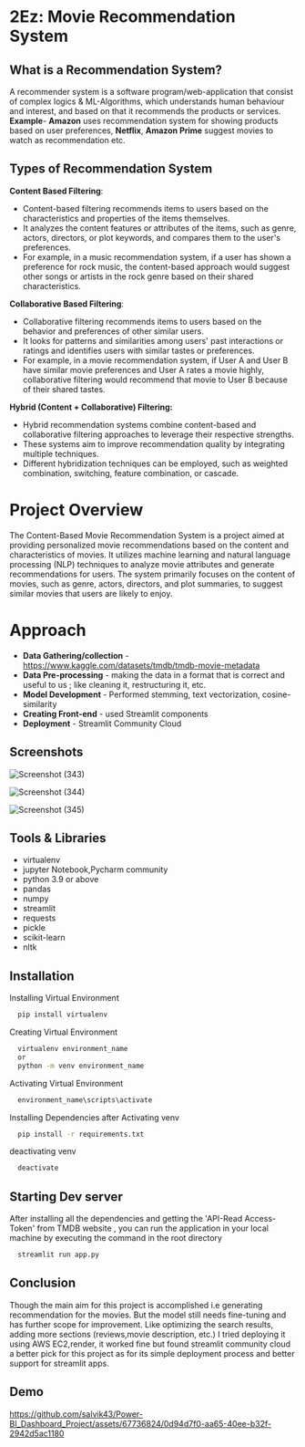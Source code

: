 
# 2Ez: Movie Recommendation System 
## What is a Recommendation System?
A recommender system is a software program/web-application that consist of complex logics & ML-Algorithms, which understands human behaviour and interest, and based on that it recommends the products or services.\
**Example**- **Amazon** uses recommendation system for showing products based on user preferences, **Netflix**, **Amazon Prime** suggest movies to watch as recommendation etc.
## Types of Recommendation System
 **Content Based Filtering**:
- Content-based filtering recommends items to users based on the characteristics and properties of the items themselves.
- It analyzes the content features or attributes of the items, such as genre, actors, directors, or plot keywords, and compares them to the user's preferences.
- For example, in a music recommendation system, if a user has shown a preference for rock music, the content-based approach would suggest other songs or artists in the rock genre based on their shared characteristics.

**Collaborative Based Filtering**:
- Collaborative filtering recommends items to users based on the behavior and preferences of other similar users.
- It looks for patterns and similarities among users' past interactions or ratings and identifies users with similar tastes or preferences.
- For example, in a movie recommendation system, if User A and User B have similar movie preferences and User A rates a movie highly, collaborative filtering would recommend that movie to User B because of their shared tastes.

**Hybrid (Content + Collaborative) Filtering:**
- Hybrid recommendation systems combine content-based and collaborative filtering approaches to leverage their respective strengths.
- These systems aim to improve recommendation quality by integrating multiple techniques.
- Different hybridization techniques can be employed, such as weighted combination, switching, feature combination, or cascade.


# Project Overview
The Content-Based Movie Recommendation System is a project aimed at providing personalized movie recommendations based on the content and characteristics of movies. It utilizes machine learning and natural language processing (NLP) techniques to analyze movie attributes and generate recommendations for users. The system primarily focuses on the content of movies, such as genre, actors, directors, and plot summaries, to suggest similar movies that users are likely to enjoy.

# Approach
- **Data Gathering/collection** -https://www.kaggle.com/datasets/tmdb/tmdb-movie-metadata
- **Data Pre-processing** - making the data in a format that is correct and useful to us ; like cleaning it, restructuring it, etc. 
- **Model Development** - Performed stemming, text vectorization, cosine-similarity
- **Creating Front-end** - used Streamlit components
- **Deployment** - Streamlit Community Cloud




## Screenshots
![Screenshot (343)](https://github.com/salvik43/Power-BI_Dashboard_Project/assets/67736824/70e860bb-f71a-49b8-a4eb-8a4a83a89a02)

![Screenshot (344)](https://github.com/salvik43/Power-BI_Dashboard_Project/assets/67736824/bf1e328c-4797-4c5b-8c47-a85a8adc1747)

![Screenshot (345)](https://github.com/salvik43/Power-BI_Dashboard_Project/assets/67736824/64d2784c-a8bf-4b04-aaa4-cbb8994e4980)


## Tools & Libraries
- virtualenv
- jupyter Notebook,Pycharm community
- python 3.9 or above
- pandas
- numpy
- streamlit 
- requests
- pickle
- scikit-learn
- nltk





## Installation

Installing Virtual Environment

```bash
  pip install virtualenv
```
Creating Virtual Environment

```bash
  virtualenv environment_name
  or
  python -m venv environment_name
```
Activating Virtual Environment

```bash
  environment_name\scripts\activate 
```
Installing Dependencies after Activating venv

```bash
  pip install -r requirements.txt
```
deactivating venv
```bash
  deactivate
```
## Starting Dev server

After installing all the dependencies and getting the 'API-Read Access-Token' from TMDB website , you can run the application in your local machine by executing the command in the root directory 

```bash
  streamlit run app.py
```


## Conclusion
Though the main aim for this project is accomplished i.e generating recommendation for the movies. But the model still needs fine-tuning and has further scope for improvement. Like optimizing  the search results, adding more sections (reviews,movie description, etc.) I tried deploying it using AWS EC2,render, it worked fine but found streamlit community cloud a better pick for this project as for its simple deployment process and better support for streamlit apps.
## Demo


https://github.com/salvik43/Power-BI_Dashboard_Project/assets/67736824/0d94d7f0-aa65-40ee-b32f-2942d5ac1180





